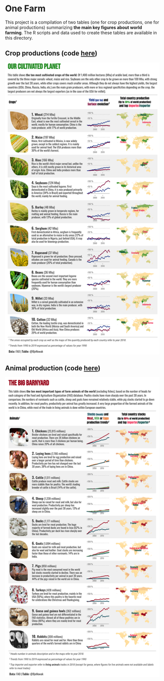 # One Farm

This project is a compilation of two tables (one for crop productions, one for animal productions) summarizing **the main key figures about world farming**. The R scripts and data used to create these tables are available in this directory.

## Crop productions (code [here]())

![](https://raw.githubusercontent.com/BjnNowak/CultivatedPlanet/main/Tables/CultivatedPlanet_V2.png)

## Animal production (code [here]())

![](https://raw.githubusercontent.com/BjnNowak/CultivatedPlanet/main/Tables/TheBigBarnyard.png)
